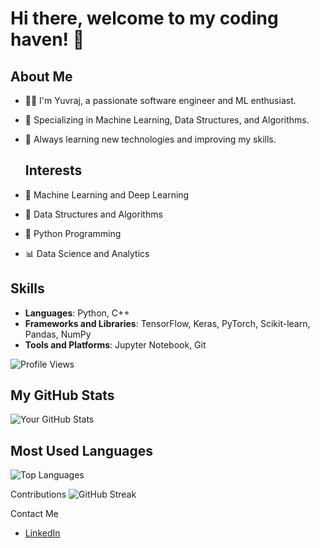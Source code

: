 

# Hi there, welcome to my coding haven! 👋

## About Me
- 🧑‍💻 I'm Yuvraj, a passionate software engineer and ML enthusiast.
- 🚀 Specializing in Machine Learning, Data Structures, and Algorithms.
- 🌱 Always learning new technologies and improving my skills.

  ## Interests
- 🧠 Machine Learning and Deep Learning
- 🔢 Data Structures and Algorithms
- 🐍 Python Programming
- 📊 Data Science and Analytics


## Skills
- **Languages**: Python, C++
- **Frameworks and Libraries**: TensorFlow, Keras, PyTorch, Scikit-learn, Pandas, NumPy
- **Tools and Platforms**: Jupyter Notebook, Git

![Profile Views](https://komarev.com/ghpvc/?username=Yuvrajsinghspd09&color=brightgreen)

## My GitHub Stats
![Your GitHub Stats](https://github-readme-stats.vercel.app/api?username=Yuvrajsinghspd09&show_icons=true&theme=radical)

## Most Used Languages
![Top Languages](https://github-readme-stats.vercel.app/api/top-langs/?username=Yuvrajsinghspd09&layout=compact&theme=radical)

Contributions
![GitHub Streak](https://github-readme-streak-stats.herokuapp.com/?user=Yuvrajsinghspd09&theme=radical)


Contact Me
- [LinkedIn](https://www.linkedin.com/in/yuvraj-singh09)

